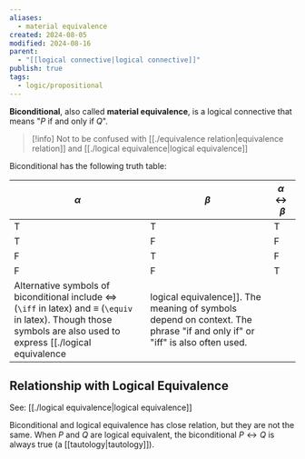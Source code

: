 ```yaml
---
aliases:
  - material equivalence
created: 2024-08-05
modified: 2024-08-16
parent:
  - "[[logical connective|logical connective]]"
publish: true
tags:
  - logic/propositional
---
```

**Biconditional**, also called **material equivalence**, is a logical connective that means "$P$ if and only if $Q$".

> [!info] Not to be confused with [[./equivalence relation|equivalence relation]] and [[./logical equivalence|logical equivalence]]

Biconditional has the following truth table:

| $\alpha$ | $\beta$ | $\alpha \leftrightarrow \beta$ |
| -------- | ------- | ------------------------------ |
| T        | T       | T                              |
| T        | F       | F                              |
| F        | T       | F                              |
| F        | F       | T                              |
Alternative symbols of biconditional include $\iff$ (`\iff` in latex) and $\equiv$ (`\equiv` in latex). Though those symbols are also used to express [[./logical equivalence|logical equivalence]]. The meaning of symbols depend on context. The phrase "if and only if" or "iff" is also often used.

## Relationship with Logical Equivalence
See: [[./logical equivalence|logical equivalence]]

Biconditional and logical equivalence has close relation, but they are not the same. When $P$ and $Q$ are logical equivalent, the biconditional $P \leftrightarrow Q$ is always true (a [[tautology|tautology]]).